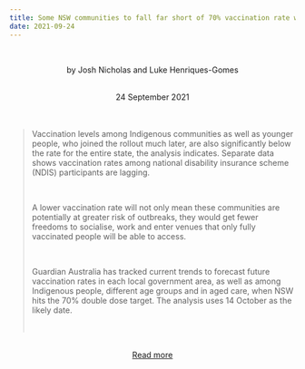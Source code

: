 ```yaml
---
title: Some NSW communities to fall far short of 70% vaccination rate when Sydney reopens, analysis shows
date: 2021-09-24
---
```


<br><center>by Josh Nicholas and Luke Henriques-Gomes</center><br>

<center>24 September 2021</center><br><br>

<blockquote><p>Vaccination levels among Indigenous communities as well as younger people, who joined the rollout much later, are also significantly below the rate for the entire state, the analysis indicates. Separate data shows vaccination rates among national disability insurance scheme (NDIS) participants are lagging.</p><br>

<p>A lower vaccination rate will not only mean these communities are potentially at greater risk of outbreaks, they would get fewer freedoms to socialise, work and enter venues that only fully vaccinated people will be able to access.</p><br>

<p>Guardian Australia has tracked current trends to forecast future vaccination rates in each local government area, as well as among Indigenous people, different age groups and in aged care, when NSW hits the 70% double dose target. The analysis uses 14 October as the likely date.</p><br>

</blockquote><br>

<center><a href="https://www.theguardian.com/news/datablog/2021/sep/25/some-nsw-communities-to-fall-far-short-of-70-vaccination-rate-when-sydney-reopens-analysis-shows">Read more</a></center>